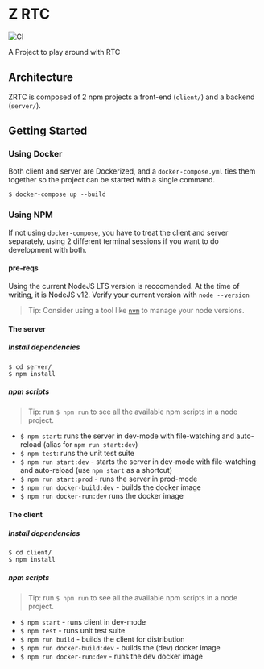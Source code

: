 # Z RTC

![CI](https://github.com/p0cket/Zrtc/workflows/CI/badge.svg)


A Project to play around with RTC

## Architecture

ZRTC is composed of 2 npm projects a front-end (`client/`) and a backend (`server/`).

## Getting Started

### Using Docker

Both client and server are Dockerized, and a `docker-compose.yml` ties them together so the project can be started with a single command.

```console
$ docker-compose up --build
```

### Using NPM

If not using `docker-compose`, you have to treat the client and server separately, using 2 different terminal sessions if you want to do development with both.

#### pre-reqs

Using the current NodeJS LTS version is reccomended. At the time of writing, it is NodeJS v12. Verify your current version with `node --version`

> Tip: Consider using a tool like [`nvm`](https://github.com/nvm-sh/nvm) to manage your node versions.

#### The server

##### Install dependencies

```console
$ cd server/
$ npm install
```

##### npm scripts

> Tip: run `$ npm run` to see all the available npm scripts in a node project.

- `$ npm start`: runs the server in dev-mode with file-watching and auto-reload (alias for `npm run start:dev`)
- `$ npm test`: runs the unit test suite
- `$ npm run start:dev` - starts the server in dev-mode with file-watching and auto-reload (use `npm start` as a shortcut)
- `$ npm run start:prod` - runs the server in prod-mode
- `$ npm run docker-build:dev` - builds the docker image
- `$ npm run docker-run:dev` runs the docker image

#### The client

##### Install dependencies

```console
$ cd client/
$ npm install
```

##### npm scripts

> Tip: run `$ npm run` to see all the available npm scripts in a node project.

- `$ npm start` - runs client in dev-mode
- `$ npm test` - runs unit test suite
- `$ npm run build` - builds the client for distribution
- `$ npm run docker-build:dev` - builds the (dev) docker image
- `$ npm run docker-run:dev` - runs the dev docker image
